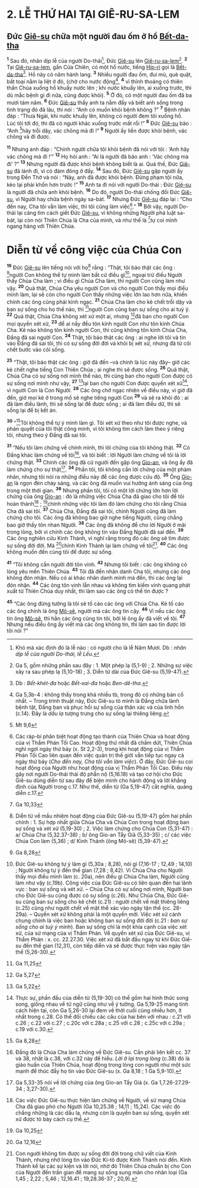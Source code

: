 # 2. LỄ THỨ HAI TẠI GIÊ-RU-SA-LEM

## Đức [Giê-su]() chữa một người đau ốm ở hồ [Bết-da-tha]()
<sup><b>1</b></sup> Sau đó, nhân dịp lễ của người Do-thái[^1-e7dd2a04-447f-4b41-ada0-a1327476a118], Đức [Giê-su]() lên [Giê-ru-sa-lem]()[^2-e7dd2a04-447f-4b41-ada0-a1327476a118]. <sup><b>2</b></sup> Tại [Giê-ru-sa-lem](), gần Cửa Chiên, có một hồ nước, tiếng [Híp-ri]() gọi là [Bết-da-tha]()[^3-e7dd2a04-447f-4b41-ada0-a1327476a118]. Hồ này có năm hành lang. <sup><b>3</b></sup> Nhiều người đau ốm, đui mù, què quặt, bất toại nằm la liệt ở đó, (chờ cho nước động[^4-e7dd2a04-447f-4b41-ada0-a1327476a118], <sup><b>4</b></sup> vì thỉnh thoảng có thiên thần Chúa xuống hồ khuấy nước lên ; khi nước khuấy lên, ai xuống trước, thì dù mắc bệnh gì đi nữa, cũng được khỏi). <sup><b>5</b></sup> Ở đó, có một người đau ốm đã ba mươi tám năm. <sup><b>6</b></sup> Đức [Giê-su]() thấy anh ta nằm đấy và biết anh sống trong tình trạng đó đã lâu, thì nói : “Anh có muốn khỏi bệnh không ?” <sup><b>7</b></sup> Bệnh nhân đáp : “Thưa Ngài, khi nước khuấy lên, không có người đem tôi xuống hồ. Lúc tôi tới đó, thì đã có người khác xuống trước mất rồi !” <sup><b>8</b></sup> Đức [Giê-su]() bảo : “Anh [^1@-e7dd2a04-447f-4b41-ada0-a1327476a118]hãy trỗi dậy, vác chõng mà đi !” <sup><b>9</b></sup> Người ấy liền được khỏi bệnh, vác chõng và đi được.

<sup><b>11</b></sup> Nhưng anh đáp : “Chính người chữa tôi khỏi bệnh đã nói với tôi : ‘Anh hãy vác chõng mà đi !’” <sup><b>12</b></sup> Họ hỏi anh : “Ai là người đã bảo anh : ‘Vác chõng mà đi’ ?” <sup><b>13</b></sup> Nhưng người đã được khỏi bệnh không biết là ai. Quả thế, Đức [Giê-su]() đã lánh đi, vì có đám đông ở đấy. <sup><b>14</b></sup> Sau đó, Đức [Giê-su]() gặp người ấy trong Đền Thờ và nói : “Này, anh đã được khỏi bệnh. Đừng phạm tội nữa, kẻo lại phải khốn hơn trước !” <sup><b>15</b></sup> Anh ta đi nói với người Do-thái : Đức [Giê-su]() là người đã chữa anh khỏi bệnh. <sup><b>16</b></sup> Do đó, người Do-thái chống đối Đức [Giê-su](), vì Người hay chữa bệnh ngày sa-bát. <sup><b>17</b></sup> Nhưng Đức [Giê-su]() đáp lại : “Cho đến nay, Cha tôi vẫn làm việc, thì tôi cũng làm việc[^5-e7dd2a04-447f-4b41-ada0-a1327476a118].” <sup><b>18</b></sup> Bởi vậy, người Do-thái lại càng tìm cách giết Đức [Giê-su](), vì không những Người phá luật sa-bát, lại còn nói Thiên Chúa là Cha của mình, và như thế là [^2@-e7dd2a04-447f-4b41-ada0-a1327476a118]tự coi mình ngang hàng với Thiên Chúa.


# Diễn từ về công việc của Chúa Con
<sup><b>19</b></sup> Đức [Giê-su]() lên tiếng nói với họ[^6-e7dd2a04-447f-4b41-ada0-a1327476a118] rằng : “Thật, tôi bảo thật các ông : [^3@-e7dd2a04-447f-4b41-ada0-a1327476a118]người Con không thể tự mình làm bất cứ điều gì[^7-e7dd2a04-447f-4b41-ada0-a1327476a118], ngoại trừ điều Người thấy Chúa Cha làm ; vì điều gì Chúa Cha làm, thì người Con cũng làm như vậy. <sup><b>20</b></sup> Quả thật, Chúa Cha yêu người Con và cho người Con thấy mọi điều mình làm, lại sẽ còn cho người Con thấy những việc lớn lao hơn nữa, khiến chính các ông cũng phải kinh ngạc. <sup><b>21</b></sup> Chúa Cha làm cho kẻ chết trỗi dậy và ban sự sống cho họ thế nào, thì [^4@-e7dd2a04-447f-4b41-ada0-a1327476a118]người Con cũng ban sự sống cho ai tuỳ ý. <sup><b>22</b></sup> Quả thật, Chúa Cha không xét xử một ai, nhưng [^5@-e7dd2a04-447f-4b41-ada0-a1327476a118]đã ban cho người Con mọi quyền xét xử, <sup><b>23</b></sup> để ai nấy đều tôn kính người Con như tôn kính Chúa Cha. Kẻ nào không tôn kính người Con, thì cũng không tôn kính Chúa Cha, Đấng đã sai người Con. <sup><b>24</b></sup> Thật, tôi bảo thật các ông : ai nghe lời tôi và tin vào Đấng đã sai tôi, thì có sự sống đời đời và khỏi bị xét xử, nhưng đã từ cõi chết bước vào cõi sống.

<sup><b>25</b></sup> “Thật, tôi bảo thật các ông : giờ đã đến –và chính là lúc này đây– giờ các kẻ chết nghe tiếng Con Thiên Chúa ; ai nghe thì sẽ được sống. <sup><b>26</b></sup> Quả thật, Chúa Cha có sự sống nơi mình thế nào, thì cũng ban cho người Con được có sự sống nơi mình như vậy, <sup><b>27</b></sup> [^6@-e7dd2a04-447f-4b41-ada0-a1327476a118]lại ban cho người Con được quyền xét xử[^8-e7dd2a04-447f-4b41-ada0-a1327476a118], vì người Con là Con Người. <sup><b>28</b></sup> Các ông chớ ngạc nhiên về điều này, vì giờ đã đến, giờ mọi kẻ ở trong mồ sẽ nghe tiếng người Con <sup><b>29</b></sup> và sẽ ra khỏi đó : ai đã làm điều lành, thì sẽ sống lại để được sống ; ai đã làm điều dữ, thì sẽ sống lại để bị kết án.

<sup><b>30</b></sup> “[^7@-e7dd2a04-447f-4b41-ada0-a1327476a118]Tôi không thể tự ý mình làm gì. Tôi xét xử theo như tôi được nghe, và phán quyết của tôi thật công minh, vì tôi không tìm cách làm theo ý riêng tôi, nhưng theo ý Đấng đã sai tôi.

<sup><b>31</b></sup> “Nếu tôi làm chứng về chính mình, thì lời chứng của tôi không thật. <sup><b>32</b></sup> Có Đấng khác làm chứng về tôi[^9-e7dd2a04-447f-4b41-ada0-a1327476a118], và tôi biết : lời Người làm chứng về tôi là lời chứng thật. <sup><b>33</b></sup> Chính các ông đã cử người đến gặp ông [Gio-an](), và ông ấy đã làm chứng cho sự thật[^10-e7dd2a04-447f-4b41-ada0-a1327476a118]. <sup><b>34</b></sup> Phần tôi, tôi không cần lời chứng của một phàm nhân, nhưng tôi nói ra những điều này để các ông được cứu độ. <sup><b>35</b></sup> Ông [Gio-an]() là ngọn đèn cháy sáng, và các ông đã muốn vui hưởng ánh sáng của ông trong một thời gian. <sup><b>36</b></sup> Nhưng phần tôi, tôi có một lời chứng lớn hơn lời chứng của ông [Gio-an]() : đó là những việc Chúa Cha đã giao cho tôi để tôi hoàn thành[^11-e7dd2a04-447f-4b41-ada0-a1327476a118] ; [^8@-e7dd2a04-447f-4b41-ada0-a1327476a118]chính những việc tôi làm đó làm chứng cho tôi rằng Chúa Cha đã sai tôi. <sup><b>37</b></sup> Chúa Cha, Đấng đã sai tôi, chính Người cũng đã làm chứng cho tôi. Các ông đã không bao giờ nghe tiếng Người, cũng chẳng bao giờ thấy tôn nhan Người. <sup><b>38</b></sup> Các ông đã không để cho lời Người ở mãi trong lòng, bởi vì chính các ông không tin vào Đấng Người đã sai đến. <sup><b>39</b></sup> Các ông nghiên cứu Kinh Thánh, vì nghĩ rằng trong đó các ông sẽ tìm được sự sống đời đời. Mà [^9@-e7dd2a04-447f-4b41-ada0-a1327476a118]chính Kinh Thánh lại làm chứng về tôi[^12-e7dd2a04-447f-4b41-ada0-a1327476a118]. <sup><b>40</b></sup> Các ông không muốn đến cùng tôi để được sự sống.

<sup><b>41</b></sup> “Tôi không cần người đời tôn vinh. <sup><b>42</b></sup> Nhưng tôi biết : các ông không có lòng yêu mến Thiên Chúa. <sup><b>43</b></sup> Tôi đã đến nhân danh Cha tôi, nhưng các ông không đón nhận. Nếu có ai khác nhân danh mình mà đến, thì các ông lại đón nhận. <sup><b>44</b></sup> Các ông tôn vinh lẫn nhau và không tìm kiếm vinh quang phát xuất từ Thiên Chúa duy nhất, thì làm sao các ông có thể tin được ?

<sup><b>45</b></sup> “Các ông đừng tưởng là tôi sẽ tố cáo các ông với Chúa Cha. Kẻ tố cáo các ông chính là ông [Mô-sê](), người mà các ông tin cậy. <sup><b>46</b></sup> Vì nếu các ông tin ông [Mô-sê](), thì hẳn các ông cũng tin tôi, bởi lẽ ông ấy đã viết về tôi. <sup><b>47</b></sup> Nhưng nếu điều ông ấy viết mà các ông không tin, thì làm sao tin được lời tôi nói ?”

[^1-e7dd2a04-447f-4b41-ada0-a1327476a118]: Khó mà xác định đó là lễ nào : có người cho là lễ Năm Mươi. Db : *nhân dịp lễ của người Do-thái, lễ Lều*.
[^2-e7dd2a04-447f-4b41-ada0-a1327476a118]: Ga 5, gồm những phần sau đây : 1. Một phép lạ (5,1-9) ; 2. Những sự việc xảy ra sau phép lạ (5,10-18) ; 3. Diễn từ dài của Đức Giê-su (5,19-47).
[^3-e7dd2a04-447f-4b41-ada0-a1327476a118]: Db : *Bết-khét-đa* hoặc *Bết-xai-đa* hoặc *Ben-dê-tha*.
[^4-e7dd2a04-447f-4b41-ada0-a1327476a118]: Ga 5,3b-4 : không thấy trong khá nhiều tb, trong đó có những bản cổ nhất. – Trong trình thuật này, Đức Giê-su tỏ mình là Đấng chữa lành bệnh tật, Đấng ban và phục hồi sự sống của thân xác và của linh hồn (c.14). Đây là *dấu lạ* tượng trưng cho sự sống lại thiêng liêng.
[^5-e7dd2a04-447f-4b41-ada0-a1327476a118]: Các ráp-bi phân biệt hoạt động tạo thành của Thiên Chúa và hoạt động của vị Thẩm Phán Tối Cao. Hoạt động thứ nhất đã chấm dứt, Thiên Chúa nghỉ ngơi ngày thứ bảy (x. St 2,2-3), trong khi hoạt động của vị Thẩm Phán Tối Cao liên quan đến việc quản trị thế giới vẫn tiếp tục ngay cả ngày thứ bảy (*Cho đến nay, Cha tôi vẫn làm việc*). Ở đây, Đức Giê-su coi hoạt động của Người như hoạt động của vị Thẩm Phán Tối Cao. Điều này gây nơi người Do-thái thái độ phẫn nộ (5,16.18) và tạo cơ hội cho Đức Giê-su dùng diễn từ sau đây để biện minh cho hành động và lời khẳng định của Người trong c.17. Như thế, diễn từ (Ga 5,19-47) cắt nghĩa, quảng diễn c.17.
[^6-e7dd2a04-447f-4b41-ada0-a1327476a118]: Diễn từ về mầu nhiệm hoạt động của Đức Giê-su (5,19-47) gồm hai phần chính : 1. Sự hợp nhất giữa Chúa Cha và Chúa Con trong hoạt động ban sự sống và xét xử (5,19-30) ; 2. Việc làm chứng cho Chúa Con (5,31-47) : a/ Chúa Cha (5,32.37-38) ; b/ ông Gio-an Tẩy Giả (5,33-35) ; c/ các việc Chúa Con làm (5,36) ; d/ Kinh Thánh (ông Mô-sê) (5,39-47).
[^7-e7dd2a04-447f-4b41-ada0-a1327476a118]: Đức Giê-su không tự ý làm gì (5,30a ; 8,28), nói gì (7,16-17 ; 12,49 ; 14,10) ; Người không tự ý đến thế gian (7,28 ; 8,42). Vì Chúa Cha cho Người thấy mọi điều mình làm (c. 20a), nên điều gì Chúa Cha làm, Người cũng làm như vậy (c.19b). Công việc của Đức Giê-su có liên quan đến hai lãnh vực : ban sự sống và xét xử. – Chúa Cha có sự sống nơi mình, Người ban cho Đức Giê-su cũng được có sự sống (c.26). Như Chúa Cha, Đức Giê-su cũng ban sự sống cho kẻ chết (c.21) : người chết về mặt thiêng liêng (c.25) cũng như người chết về mặt thể xác vào ngày tận thế (cc. 28-29a). – Quyền xét xử không phải là một quyền mới. Việc xét xử cánh chung chính là việc ban hoặc không ban sự sống đời đời (c.21 : *ban sự sống cho ai tuỳ ý mình*). Ban sự sống chỉ là một khía cạnh của việc xét xử, của sứ mạng của vị Thẩm Phán. Về quyền xét xử của Đức Giê-su, vị Thẩm Phán : x. cc. 22.27.30. Việc xét xử đã bắt đầu ngay từ khi Đức Giê-su đến thế gian (12,31), còn tiếp diễn và sẽ được thực hiện vào ngày tận thế (5,26-30).
[^8-e7dd2a04-447f-4b41-ada0-a1327476a118]: Thực sự, phần đầu của diễn từ (5,19-30) có thể gồm hai hình thức song song, giống nhau về từ ngữ cũng như về ý tưởng. Ga 5,19-25 mang tính cách hiện tại, còn Ga 5,26-30 lại đem về thời cuối cùng nhiều hơn, ít nhất trong c.28. Có thể đối chiếu các câu của hai bên với nhau : c.21 với c.26 ; c.22 với c.27 ; c.20c với c.28a ; c.25 với c.28 ; c.25c với c.29a ; c.19 với c.30.
[^9-e7dd2a04-447f-4b41-ada0-a1327476a118]: Đấng đó là Chúa Cha làm chứng về Đức Giê-su. Cần phải liên kết cc. 37 và 38, nhất là c.38, với c.32 này để hiểu. *Lời ở lại trong lòng* (c.38) đó là giáo huấn của Thiên Chúa, hoạt động trong lòng con người như một sức mạnh để thúc đẩy họ tin vào Đức Giê-su (x. Ga 8,18 ; 1 Ga 5,9-10).
[^10-e7dd2a04-447f-4b41-ada0-a1327476a118]: Ga 5,33-35 nói về lời chứng của ông Gio-an Tẩy Giả (x. Ga 1,7.26-27.29-34 ; 3,27-30).
[^11-e7dd2a04-447f-4b41-ada0-a1327476a118]: Các *việc* Đức Giê-su thực hiện làm chứng về Người, về sứ mạng Chúa Cha đã giao phó cho Người (Ga 10,25.38 ; 14,11 ; 15,24). Các *việc* đó chẳng những là các dấu lạ, nhưng còn là quyền ban sự sống, quyền xét xử được tỏ bày cách cụ thể.
[^12-e7dd2a04-447f-4b41-ada0-a1327476a118]: Con người không tìm được sự sống đời đời trong chữ viết của Kinh Thánh, nhưng nhờ lòng tin vào Đức Ki-tô được Kinh Thánh nói đến. Kinh Thánh kể lại các sự kiện và lời nói, nhờ đó Thiên Chúa chuẩn bị cho Con của Người đến trần gian để mang sự sống sung mãn cho nhân loại (Ga 1,45 ; 2,22 ; 5,46 ; 12,16.41 ; 19,28.36-37 ; 20,9).
[^1@-e7dd2a04-447f-4b41-ada0-a1327476a118]: Mt 9,6
[^2@-e7dd2a04-447f-4b41-ada0-a1327476a118]: Ga 10,33
[^3@-e7dd2a04-447f-4b41-ada0-a1327476a118]: Ga 8,28
[^4@-e7dd2a04-447f-4b41-ada0-a1327476a118]: Ga 11,25
[^5@-e7dd2a04-447f-4b41-ada0-a1327476a118]: Ga 5,27
[^6@-e7dd2a04-447f-4b41-ada0-a1327476a118]: Ga 5,22
[^7@-e7dd2a04-447f-4b41-ada0-a1327476a118]: Ga 8,28
[^8@-e7dd2a04-447f-4b41-ada0-a1327476a118]: Ga 10,25
[^9@-e7dd2a04-447f-4b41-ada0-a1327476a118]: Ga 12,16